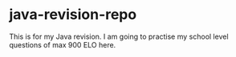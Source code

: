 # java-revision-repo
This is for my Java revision. I am going to practise my school level questions of max 900 ELO here.
